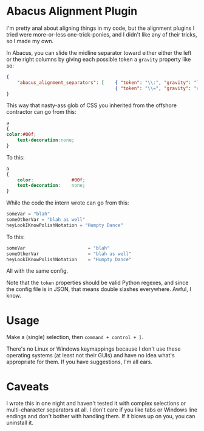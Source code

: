 Abacus Alignment Plugin
================

I'm pretty anal about aligning things in my code, but the alignment plugins I tried were more-or-less one-trick-ponies, and I didn't like any of their tricks, so I made my own.

In Abacus, you can slide the midline separator toward either either the left or the right columns by giving each possible token a `gravity` property like so:

``` json
{
    "abacus_alignment_separators": [    { "token": "\\:", "gravity": "left" }, 
                                        { "token": "\\=", "gravity": "right"}    ]
}
```

This way that nasty-ass glob of CSS you inherited from the offshore contractor can go from this:

``` css
a 
{
color:#00f;
    text-decoration:none;
}
```

To this:

``` css
a 
{
    color:              #00f;
    text-decoration:    none;
}
```

While the code the intern wrote can go from this:

``` Python
someVar = "blah"
someOtherVar = "blah as well"
heyLookIKnowPolishNotation = "Humpty Dance"
```

To this:

``` Python
someVar                       = "blah"
someOtherVar                  = "blah as well"
heyLookIKnowPolishNotation    = "Humpty Dance"
```

All with the same config.

Note that the `token` properties should be valid Python regexes, and since the config file is in JSON, that means double slashes everywhere. Awful, I know.


Usage
============

Make a (single) selection, then `command + control + ]`.

There's no Linux or Windows keymappings because I don't use these operating systems (at least not their GUIs) and have no idea what's appropriate for them. If you have suggestions, I'm all ears. 

Caveats
============

I wrote this in one night and haven't tested it with complex selections or multi-character separators at all. I don't care if you like tabs or Windows line endings and don't bother with handling them. If it blows up on you, you can uninstall it. 